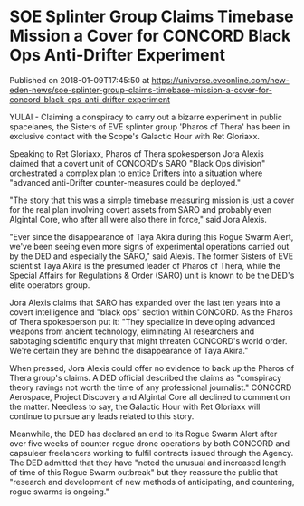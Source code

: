# SOE Splinter Group Claims Timebase Mission a Cover for CONCORD Black Ops Anti-Drifter Experiment
Published on 2018-01-09T17:45:50 at https://universe.eveonline.com/new-eden-news/soe-splinter-group-claims-timebase-mission-a-cover-for-concord-black-ops-anti-drifter-experiment

YULAI - Claiming a conspiracy to carry out a bizarre experiment in public spacelanes, the Sisters of EVE splinter group 'Pharos of Thera' has been in exclusive contact with the Scope's Galactic Hour with Ret Gloriaxx.

Speaking to Ret Gloriaxx, Pharos of Thera spokesperson Jora Alexis claimed that a covert unit of CONCORD's SARO "Black Ops division" orchestrated a complex plan to entice Drifters into a situation where "advanced anti-Drifter counter-measures could be deployed."

"The story that this was a simple timebase measuring mission is just a cover for the real plan involving covert assets from SARO and probably even Algintal Core, who after all were also there in force," said Jora Alexis.

 "Ever since the disappearance of Taya Akira during this Rogue Swarm Alert, we've been seeing even more signs of experimental operations carried out by the DED and especially the SARO," said Alexis. The former Sisters of EVE scientist Taya Akira is the presumed leader of Pharos of Thera, while the Special Affairs for Regulations & Order (SARO) unit is known to be the DED's elite operators group.

Jora Alexis claims that SARO has expanded over the last ten years into a covert intelligence and "black ops" section within CONCORD. As the Pharos of Thera spokesperson put it: "They specialize in developing advanced weapons from ancient technology, eliminating AI researchers and sabotaging scientific enquiry that might threaten CONCORD's world order. We're certain they are behind the disappearance of Taya Akira."

When pressed, Jora Alexis could offer no evidence to back up the Pharos of Thera group's claims. A DED official described the claims as "conspiracy theory ravings not worth the time of any professional journalist." CONCORD Aerospace, Project Discovery and Algintal Core all declined to comment on the matter. Needless to say, the Galactic Hour with Ret Gloriaxx will continue to pursue any leads related to this story.

Meanwhile, the DED has declared an end to its Rogue Swarm Alert after over five weeks of counter-rogue drone operations by both CONCORD and capsuleer freelancers working to fulfil contracts issued through the Agency. The DED admitted that they have "noted the unusual and increased length of time of this Rogue Swarm outbreak" but they reassure the public that "research and development of new methods of anticipating, and countering, rogue swarms is ongoing."
